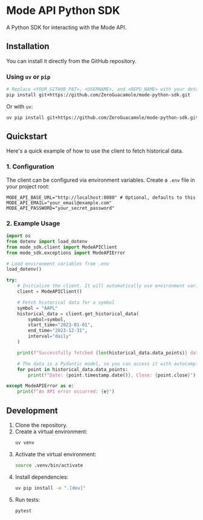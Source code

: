 # Mode API Python SDK

A Python SDK for interacting with the Mode API.

## Installation

You can install it directly from the GitHub repository.

### Using `uv` or `pip`

```bash
# Replace <YOUR_GITHUB_PAT>, <USERNAME>, and <REPO_NAME> with your details.
pip install git+https://github.com/ZeroGuacamole/mode-python-sdk.git
```

Or with `uv`:

```bash
uv pip install git+https://github.com/ZeroGuacamole/mode-python-sdk.git
```

## Quickstart

Here's a quick example of how to use the client to fetch historical data.

### 1. Configuration

The client can be configured via environment variables. Create a `.env` file in your project root:

```
MODE_API_BASE_URL="http://localhost:8080" # Optional, defaults to this
MODE_API_EMAIL="your_email@example.com"
MODE_API_PASSWORD="your_secret_password"
```

### 2. Example Usage

```python
import os
from dotenv import load_dotenv
from mode_sdk.client import ModeAPIClient
from mode_sdk.exceptions import ModeAPIError

# Load environment variables from .env
load_dotenv()

try:
    # Initialize the client. It will automatically use environment variables.
    client = ModeAPIClient()

    # Fetch historical data for a symbol
    symbol = "AAPL"
    historical_data = client.get_historical_data(
        symbol=symbol,
        start_time="2023-01-01",
        end_time="2023-12-31",
        interval="daily"
    )

    print(f"Successfully fetched {len(historical_data.data_points)} data points for {symbol}.")

    # The data is a Pydantic model, so you can access it with autocomplete
    for point in historical_data.data_points:
        print(f"Date: {point.timestamp.date()}, Close: {point.close}")

except ModeAPIError as e:
    print(f"An API error occurred: {e}")

```

## Development

1.  Clone the repository.
2.  Create a virtual environment:
    ```bash
    uv venv
    ```
3.  Activate the virtual environment:
    ```bash
    source .venv/bin/activate
    ```
4.  Install dependencies:
    ```bash
    uv pip install -e ".[dev]"
    ```
5.  Run tests:
    ```bash
    pytest
    ```
